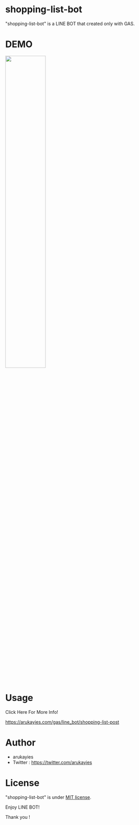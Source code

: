 # shopping-list-bot

"shopping-list-bot" is a LINE BOT that created only with GAS.

# DEMO

[<img src="https://pbs.twimg.com/media/EZB7aStUEAAApa_?format=jpg&name=900x900" width=50%>](https://video.twimg.com/ext_tw_video/1265646860061995009/pu/vid/720x1280/3VxyY1zeysC0Bx5c.mp4)

# Usage

Click Here For More Info!

https://arukayies.com/gas/line_bot/shopping-list-post

# Author

- arukayies
- Twitter : https://twitter.com/arukayies

# License

"shopping-list-bot" is under [MIT license](https://en.wikipedia.org/wiki/MIT_License).

Enjoy LINE BOT!

Thank you !
